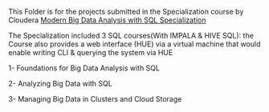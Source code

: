 This Folder is for the projects submitted in the Specialization course by Cloudera
[Modern Big Data Analysis with SQL Specialization](https://www.coursera.org/specializations/cloudera-big-data-analysis-sql)

The Specialization included 3 SQL courses(With IMPALA & HIVE SQL): the Course also provides a web interface (HUE) via a virtual machine that would enable  writing CLI & querying the system via HUE 

1- Foundations for Big Data Analysis with SQL
 
2- Analyzing Big Data with SQL

3- Managing Big Data in Clusters and Cloud Storage


